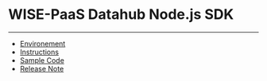 # WISE-PaaS Datahub Node.js SDK

---

* [Environement](https://github.com/advwacloud/WISE-PaaS-SCADA-Edge-SDK-Manual/blob/master/sdks/nodejs-sdk/environement.md)
* [Instructions](https://github.com/advwacloud/WISE-PaaS-SCADA-Edge-SDK-Manual/blob/master/sdks/nodejs-sdk/instructions.md)
* [Sample Code](https://github.com/advwacloud/WISE-PaaS-SCADA-Edge-SDK-Manual/blob/master/sdks/nodejs-sdk/sample-code.md)
* [Release Note](https://github.com/advwacloud/WISE-PaaS-SCADA-Edge-SDK-Manual/blob/master/sdks/nodejs-sdk/release-note.md)



